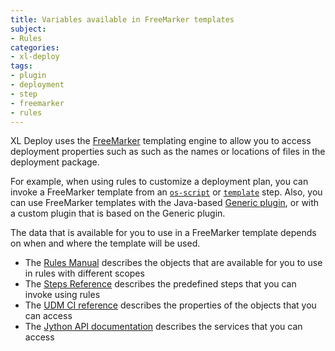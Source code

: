 ```yaml
---
title: Variables available in FreeMarker templates
subject:
- Rules
categories:
- xl-deploy
tags:
- plugin
- deployment
- step
- freemarker
- rules
---
```


XL Deploy uses the [FreeMarker](http://freemarker.sourceforge.net/) templating engine to allow you to access deployment properties such as such as the names or locations of files in the deployment package. 

For example, when using rules to customize a deployment plan, you can invoke a FreeMarker template from an [`os-script`](https://docs.xebialabs.com/xl-deploy/4.5.x/referencesteps.html#os-script) or [`template`](https://docs.xebialabs.com/xl-deploy/4.5.x/referencesteps.html#template) step. Also, you can use FreeMarker templates with the Java-based [Generic plugin](https://docs.xebialabs.com/xl-deploy/4.5.x/genericPluginManual.html#templating), or with a custom plugin that is based on the Generic plugin.

The data that is available for you to use in a FreeMarker template depends on when and where the template will be used.

* The [Rules Manual](https://docs.xebialabs.com/xl-deploy/4.5.x/rulesmanual.html#define-rule-behavior) describes the objects that are available for you to use in rules with different scopes
* The [Steps Reference](https://docs.xebialabs.com/xl-deploy/4.5.x/referencesteps.html) describes the predefined steps that you can invoke using rules
* The [UDM CI reference](https://docs.xebialabs.com/xl-deploy/4.5.x/udmcireference.html) describes the properties of the objects that you can access
* The [Jython API documentation](https://docs.xebialabs.com/jython-docs/#!/xl-deploy/4.5.x/) describes the services that you can access

